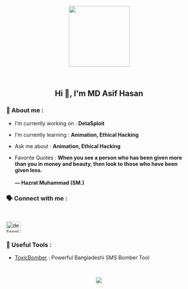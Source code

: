 <!-- Github README -->
<p align="center"><a href="https://github.com/DetaSploit">
<img height="165" src="https://github-readme-stats.vercel.app/api?username=DetaSploit&show_icons=true&include_all_commits=true&theme=react&cache_seconds=3200&hide_border=true" /></a></p>
&nbsp;

<h2 align="center">Hi 👋, I'm MD Asif Hasan</h2>
<h3 align="left">👤 About me :</h3>

- I’m currently working on : **DetaSploit**

- I’m currently learning : **Animation, Ethical Hacking**

- Ask me about : **Animation, Ethical Hacking**

- Favorite Quotes : **When you see a person who has been given more than you in money and beauty, then look to those who have been given less.<br/><br/>― Hazrat Muhammad (SM.)**

<h3 align="left">🗣️ Connect with me :</h3>
&nbsp;<p align="left">
<a href="https://www.facebook.com/iASIF009.ME" target="blank"><img align="center" src="https://raw.githubusercontent.com/rahuldkjain/github-profile-readme-generator/master/src/images/icons/Social/facebook.svg" alt="detasploit" height="30" width="40" /></a>
</p>

<h3 align="left">🔵 Useful Tools :</h3>

- <a href="https://github.com/DetaSploit/ToxicBomber">ToxicBomber</a> : Powerful Bangladeshi SMS Bomber Tool

&nbsp;<p align="center"><a href="https://github.com/DetaSploit"><img src="https://github-readme-stats.vercel.app/api/top-langs/?username=DetaSploit&layout=compact&theme=react&hide_border=true" />
</a></p>
